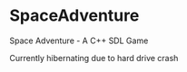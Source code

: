SpaceAdventure
==============

Space Adventure - A C++ SDL Game


Currently hibernating due to hard drive crash
